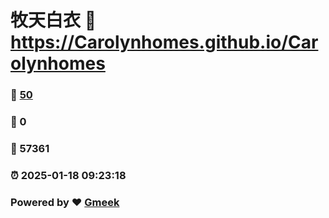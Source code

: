 # 牧天白衣 :link: https://Carolynhomes.github.io/Carolynhomes 
### :page_facing_up: [50](https://Carolynhomes.github.io/Carolynhomes/tag.html) 
### :speech_balloon: 0 
### :hibiscus: 57361 
### :alarm_clock: 2025-01-18 09:23:18 
### Powered by :heart: [Gmeek](https://github.com/Meekdai/Gmeek)

